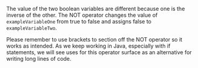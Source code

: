 The value of the two boolean variables are different because one is the inverse of the other. The NOT operator changes the value of `exampleVariableOne` from true to false and assigns false to `exampleVariableTwo`.

Please remember to use brackets to section off the NOT operator so it works as intended. As we keep working in Java, especially with if statements, we will see uses for this operator surface as an alternative for writing long lines of code.

